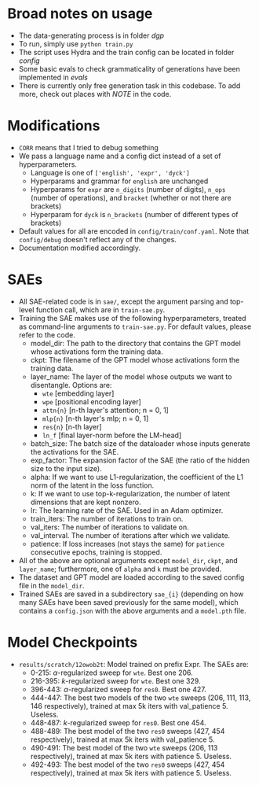 # Broad notes on usage

- The data-generating process is in folder *dgp*
- To run, simply use `python train.py` 
- The script uses Hydra and the train config can be located in folder *config*
- Some basic evals to check grammaticality of generations have been implemented in *evals*
- There is currently only free generation task in this codebase. To add more, check out places with *NOTE* in the code.

# Modifications
- `CORR` means that I tried to debug something
- We pass a language name and a config dict instead of a set of hyperparameters.
    - Language is one of `['english', 'expr', 'dyck']`
    - Hyperparams and grammar for `english` are unchanged
    - Hyperparams for `expr` are `n_digits` (number of digits), `n_ops` (number of operations), and `bracket` (whether or not there are brackets)
    - Hyperparam for `dyck` is `n_brackets` (number of different types of brackets)
- Default values for all are encoded in `config/train/conf.yaml`. Note that `config/debug` doesn't reflect any of the changes.
- Documentation modified accordingly.

# SAEs
- All SAE-related code is in `sae/`, except the argument parsing and top-level function call, which are in `train-sae.py`.
- Training the SAE makes use of the following hyperparameters, treated as command-line arguments to `train-sae.py`. For default values, please refer to the code.
    - model_dir: The path to the directory that contains the GPT model whose activations form the training data.
    - ckpt: The filename of the GPT model whose activations form the training data.
    - layer_name: The layer of the model whose outputs we want to disentangle. Options are:
        - `wte` [embedding layer]
        - `wpe` [positional encoding layer]
        - `attn{n}` [n-th layer's attention; n = 0, 1]
        - `mlp{n}` [n-th layer's mlp; n = 0, 1]
        - `res{n}` [n-th layer]
        - `ln_f` [final layer-norm before the LM-head]
    - batch_size: The batch size of the dataloader whose inputs generate the activations for the SAE.
    - exp_factor: The expansion factor of the SAE (the ratio of the hidden size to the input size).
    - alpha: If we want to use L1-regularization, the coefficient of the L1 norm of the latent in the loss function.
    - k: If we want to use top-k-regularization, the number of latent dimensions that are kept nonzero.
    - lr: The learning rate of the SAE. Used in an Adam optimizer.
    - train_iters: The number of iterations to train on.
    - val_iters: The number of iterations to validate on.
    - val_interval. The number of iterations after which we validate.
    - patience: If loss increases (not stays the same) for `patience` consecutive epochs, training is stopped.
- All of the above are optional arguments except `model_dir`, `ckpt`, and `layer_name`; furthermore, one of `alpha` and `k` must be provided.
- The dataset and GPT model are loaded according to the saved config file in the `model_dir`.
- Trained SAEs are saved in a subdirectory `sae_{i}` (depending on how many SAEs have been saved previously for the same model), which contains a `config.json` with the above arguments and a `model.pth` file.

# Model Checkpoints
- `results/scratch/12owob2t`: Model trained on prefix Expr. The SAEs are:
    - 0-215: $\alpha$-regularized sweep for `wte`. Best one 206.
    - 216-395: $k$-regularized sweep for `wte`. Best one 329.
    - 396-443: $\alpha$-regularized sweep for `res0`. Best one 427.
    - 444-447: The best two models of the two `wte` sweeps (206, 111, 113, 146 respectively), trained at max 5k iters with val_patience 5. Useless.
    - 448-487: $k$-regularized sweep for `res0`. Best one 454.
    - 488-489: The best model of the two `res0` sweeps (427, 454 respectively), trained at max 5k iters with val_patience 5.
    - 490-491: The best model of the two `wte` sweeps (206, 113 respectively), trained at max 5k iters with patience 5. Useless.
    - 492-493: The best model of the two `res0` sweeps (427, 454 respectively), trained at max 5k iters with patience 5. Useless.